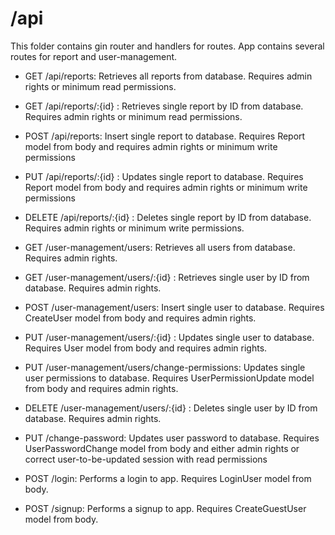 # /api

This folder contains gin router and handlers for routes. App contains several routes for report and user-management. 

* GET /api/reports: Retrieves all reports from database. Requires admin rights or minimum read permissions.
* GET /api/reports/:{id} : Retrieves single report by ID from database. Requires admin rights or minimum read permissions.
* POST /api/reports: Insert single report to database. Requires Report model from body and requires admin rights or minimum write permissions
* PUT /api/reports/:{id} : Updates single report to database. Requires Report model from body and requires admin rights or minimum write permissions
* DELETE /api/reports/:{id} : Deletes single report by ID from database. Requires admin rights or minimum write permissions.


* GET /user-management/users: Retrieves all users from database. Requires admin rights.
* GET /user-management/users/:{id} : Retrieves single user by ID from database. Requires admin rights.
* POST /user-management/users: Insert single user to database. Requires CreateUser model from body and requires admin rights.
* PUT /user-management/users/:{id} : Updates single user to database. Requires User model from body and requires admin rights.
* PUT /user-management/users/change-permissions: Updates single user permissions to database. Requires UserPermissionUpdate model from body and requires admin rights.
* DELETE /user-management/users/:{id} : Deletes single user by ID from database. Requires admin rights.


* PUT /change-password: Updates user password to database. Requires UserPasswordChange model from body and either admin rights or correct user-to-be-updated session with read permissions
* POST /login: Performs a login to app. Requires LoginUser model from body.
* POST /signup: Performs a signup to app. Requires CreateGuestUser model from body.